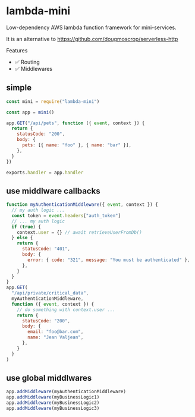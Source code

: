 # lambda-mini

Low-dependency AWS lambda function framework for mini-services.

It is an alternative to https://github.com/dougmoscrop/serverless-http

Features
 - ✅ Routing
 - ✅ Middlewares

## simple
```javascript
const mini = require("lambda-mini")

const app = mini()

app.GET("/api/pets", function ({ event, context }) {
  return {
    statusCode: "200",
    body: {
      pets: [{ name: "foo" }, { name: "bar" }],
    },
  }
})

exports.handler = app.handler
```

## use middlware callbacks
```javascript
function myAuthenticationMiddleware({ event, context }) {
  // my auth logic ...
  const token = event.headers["auth_token"]
  // ... my auth logic
  if (true) {
    context.user = {} // await retrieveUserFromDb()
  } else {
    return {
      statusCode: "401",
      body: {
        error: { code: "321", message: "You must be authenticated" },
      },
    }
  }
}
app.GET(
  "/api/private/critical_data",
  myAuthenticationMiddleware,
  function ({ event, context }) {
    // do something with context.user ...
    return {
      statusCode: "200",
      body: {
        email: "foo@bar.com",
        name: "Jean Valjean",
      },
    }
  }
)
```

## use global middlwares
```javascript
app.addMiddleware(myAuthenticationMiddleware)
app.addMiddleware(myBusinessLogic1)
app.addMiddleware(myBusinessLogic2)
app.addMiddleware(myBusinessLogic3)
```
